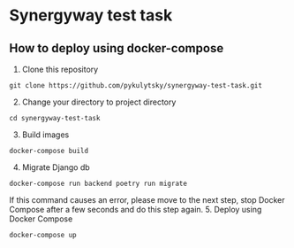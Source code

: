 # Synergyway test task

## How to deploy using docker-compose

1. Clone this repository
```
git clone https://github.com/pykulytsky/synergyway-test-task.git 
```
2. Change your directory to project directory 
```
cd synergyway-test-task
```
3. Build images
```
docker-compose build
```
4. Migrate Django db
```
docker-compose run backend poetry run migrate
```
If this command causes an error, please move to the next step, stop Docker Compose after a few seconds and do this step again.
5. Deploy using Docker Compose
```
docker-compose up
```
